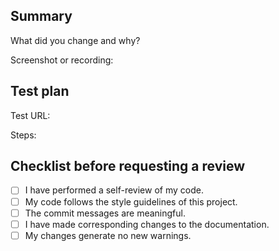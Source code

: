 ## Summary

What did you change and why?

<!--- Describe your changes in detail -->

Screenshot or recording:

<!--- Paste/upload screenshots or recordings of changes -->

## Test plan

Test URL:

<!--- Paste the URL where reviewer can test the fix or new feature -->

Steps:

<!--- Describe the steps to reproduce the fix or new feature -->

## Checklist before requesting a review

- [ ] I have performed a self-review of my code.
- [ ] My code follows the style guidelines of this project.
- [ ] The commit messages are meaningful.
- [ ] I have made corresponding changes to the documentation.
- [ ] My changes generate no new warnings.
